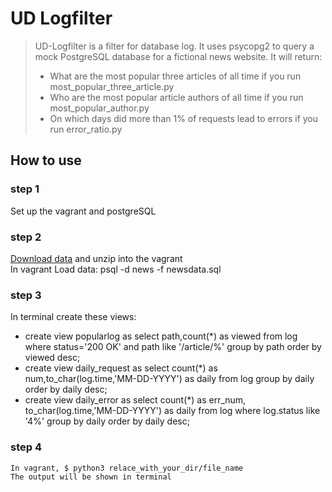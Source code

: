 # UD Logfilter
>UD-Logfilter is a filter for database log. It uses psycopg2 to query a mock PostgreSQL database for a fictional news website. It will return:
>* What are the most popular three articles of all time if you run
most_popular_three_article.py
>*  Who are the most popular article authors of all time if you run
most_popular_author.py
>* On which days did more than 1% of requests lead to errors if you
run error_ratio.py
## How to use
### step 1
  Set up the vagrant and postgreSQL
### step 2
  [Download data](https://d17h27t6h515a5.cloudfront.net/topher/2016/August/57b5f748_newsdata/newsdata.zip)
	and unzip into the vagrant</br>
  In vagrant Load data: psql -d news -f newsdata.sql
### step 3
In terminal create these views:
* create view popularlog as select path,count(*) as viewed from log where status='200 OK' and path like '/article/%' group by path order by viewed desc;
* create view daily_request as select count(*) as num,to_char(log.time,'MM-DD-YYYY') as daily from log group by daily order by daily desc;
* create view daily_error as select count(*) as err_num, to_char(log.time,'MM-DD-YYYY') as daily from log where log.status like '4%' group by daily order by daily desc;
### step 4
	In vagrant, $ python3 relace_with_your_dir/file_name
	The output will be shown in terminal
